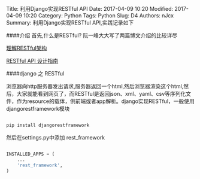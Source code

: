 Title: 利用Django实现RESTful API
Date: 2017-04-09 10:20
Modified: 2017-04-09 10:20
Category: Python
Tags: Python
Slug: D4
Authors: nJcx
Summary: 利用Django实现RESTful API,实践记录如下

####介绍
首先,什么是RESTful? 阮一峰大大写了两篇博文介绍的比较详尽

[理解RESTful架构](http://www.ruanyifeng.com/blog/2011/09/restful)

[RESTful API 设计指南](http://www.ruanyifeng.com/blog/2014/05/restful_api.html)

####django 之 RESTful

浏览器向http服务器发出请求,服务器返回一个html,然后浏览器渲染这个html,然后，大家就能看到网页了，而RESTful是返回json、xml、yaml、csv等序列化文件，作为resource的载体，供前端或者app解析。django实现RESTful，一般使用djangorestframework模块

```python 

pip install djangorestframework

```

然后在settings.py中添加 rest_framework

```python

INSTALLED_APPS = (
    ...
    'rest_framework',
)


```


